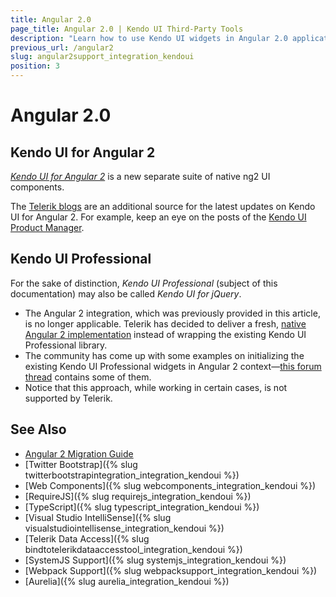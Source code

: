 ```yaml
---
title: Angular 2.0
page_title: Angular 2.0 | Kendo UI Third-Party Tools
description: "Learn how to use Kendo UI widgets in Angular 2.0 applications."
previous_url: /angular2
slug: angular2support_integration_kendoui
position: 3
---
```


# Angular 2.0

## Kendo UI for Angular 2

*[Kendo UI for Angular 2](http://www.telerik.com/kendo-angular-ui/)* is a new separate suite of native ng2 UI components.

The [Telerik blogs](http://www.telerik.com/blogs/) are an additional source for the latest updates on Kendo UI for Angular 2. For example, keep an eye on the posts of the [Kendo UI Product Manager](http://www.telerik.com/blogs/author/petyo-ivanov).

## Kendo UI Professional

For the sake of distinction, *Kendo UI Professional* (subject of this documentation) may also be called *Kendo UI for jQuery*.

* The Angular 2 integration, which was previously provided in this article, is no longer applicable. Telerik has decided to deliver a fresh, [native Angular 2 implementation](http://www.telerik.com/kendo-angular-ui/) instead of wrapping the existing Kendo UI Professional library.
* The community has come up with some examples on initializing the existing Kendo UI Professional widgets in Angular 2 context&mdash;[this forum thread](http://www.telerik.com/forums/problem-with-kendovalueaccessor-in-angular-2-0-0-beta-0) contains some of them.
* Notice that this approach, while working in certain cases, is not supported by Telerik.

## See Also

* [Angular 2 Migration Guide](http://ngmigrate.telerik.com/)
* [Twitter Bootstrap]({% slug twitterbootstrapintegration_integration_kendoui %})
* [Web Components]({% slug webcomponents_integration_kendoui %})
* [RequireJS]({% slug requirejs_integration_kendoui %})
* [TypeScript]({% slug typescript_integration_kendoui %})
* [Visual Studio IntelliSense]({% slug visualstudiointellisense_integration_kendoui %})
* [Telerik Data Access]({% slug bindtotelerikdataaccesstool_integration_kendoui %})
* [SystemJS Support]({% slug systemjs_integration_kendoui %})
* [Webpack Support]({% slug webpacksupport_integration_kendoui %})
* [Aurelia]({% slug aurelia_integration_kendoui %})

